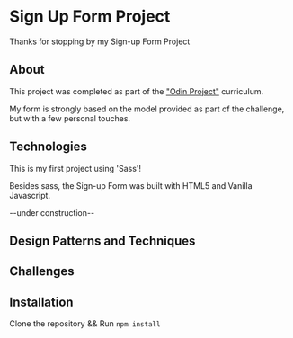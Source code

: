 # Sign Up Form Project

Thanks for stopping by my Sign-up Form Project

## About

This project was completed as part of the ["Odin Project"](https://www.theodinproject.com/) curriculum.

My form is strongly based on the model provided as part of the challenge, but with a few personal touches.

## Technologies

This is my first project using 'Sass'!

Besides sass, the Sign-up Form was built with HTML5 and Vanilla Javascript.

--under construction--

## Design Patterns and Techniques

## Challenges

## Installation

Clone the repository && Run `npm install`
